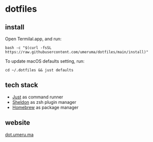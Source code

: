 # dotfiles

## install
Open Termilal.app, and run:

```
bash -c "$(curl -fsSL https://raw.githubusercontent.com/umeruma/dotfiles/main/install)"
```

To update macOS defaults setting, run:
```
cd ~/.dotfiles && just defaults
```

## tech stack

- [Just](https://github.com/casey/just) as command runner
- [Sheldon](https://github.com/rossmacarthur/sheldon#readme) as zsh plugin manager
- [Homebrew](https://docs.brew.sh/Manpage) as package manager

## website

[dot.umeru.ma](https://dot.umeru.ma)